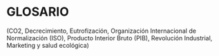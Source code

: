 # GLOSARIO

(CO2, Decrecimiento, Eutrofización, Organización Internacional de Normalización (ISO), Producto Interior Bruto (PIB), Revolución Industrial, Marketing y salud ecológica)  
